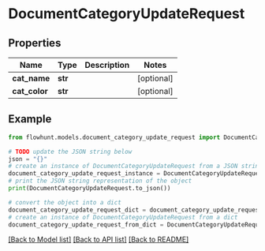 # DocumentCategoryUpdateRequest


## Properties

Name | Type | Description | Notes
------------ | ------------- | ------------- | -------------
**cat_name** | **str** |  | [optional] 
**cat_color** | **str** |  | [optional] 

## Example

```python
from flowhunt.models.document_category_update_request import DocumentCategoryUpdateRequest

# TODO update the JSON string below
json = "{}"
# create an instance of DocumentCategoryUpdateRequest from a JSON string
document_category_update_request_instance = DocumentCategoryUpdateRequest.from_json(json)
# print the JSON string representation of the object
print(DocumentCategoryUpdateRequest.to_json())

# convert the object into a dict
document_category_update_request_dict = document_category_update_request_instance.to_dict()
# create an instance of DocumentCategoryUpdateRequest from a dict
document_category_update_request_from_dict = DocumentCategoryUpdateRequest.from_dict(document_category_update_request_dict)
```
[[Back to Model list]](../README.md#documentation-for-models) [[Back to API list]](../README.md#documentation-for-api-endpoints) [[Back to README]](../README.md)



